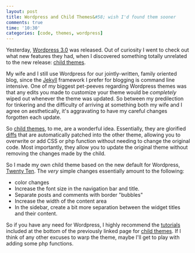 ```yaml
---
layout: post
title: Wordpress and Child Themes&#58; wish I'd found them sooner
comments: true
time: '10:30'
categories: [code, themes, wordpress]
---
```


Yesterday, [Wordpress 3.0][] was released.  Out of curiosity I went to check out what new features they had, when I discovered something totally unrelated to the new release: [child themes][].

[Wordpress 3.0]:http://wordpress.org/development/2010/06/thelonious/
[child themes]:http://codex.wordpress.org/Child_Themes

My wife and I still use Wordpress for our jointly-written, family oriented blog, since the [Jekyll][] framework I prefer for blogging is command line intensive.  One of my biggest pet-peeves regarding Wordpress themes was that any edits you made to customize your theme would be _completely_ wiped out whenever the theme was updated.  So between my predilection for tinkering and the difficulty of arriving at something both my wife and I agree on aesthetically, it's aggravating to have my careful changes forgotten each update.

[Jekyll]:http://github.com/mojombo/jekyll

So [child themes][], to me, are a wonderful idea.  Essentially, they are glorified [diffs][] that are automatically patched into the other theme, allowing you to overwrite or add CSS or php function without needing to change the original code.  Most importantly, they allow you to update the original theme without removing the changes made by the child.

[diffs]:http://en.wikipedia.org/wiki/Diff

So I made my own child theme based on the new default for Wordpress, [Twenty Ten][].  The _very_ simple changes essentially amount to the following:

+ color changes
+ Increase the font size in the navigation bar and title.
+ Separate posts and comments with border "bubbles"
+ Increase the width of the content area
+ In the sidebar, create a bit more separation between the widget titles and their content.

[Twenty Ten]:http://en.blog.wordpress.com/2010/04/26/new-theme-twenty-ten/

So if you have any need for Wordpress, I highly recommend the [tutorials][] included at the bottom of the previously linked page for [child themes][].  If I think of any other excuses to warp the theme, maybe I'll get to play with adding some php functions.

[tutorials]:http://codex.wordpress.org/Child_Themes#Resources
